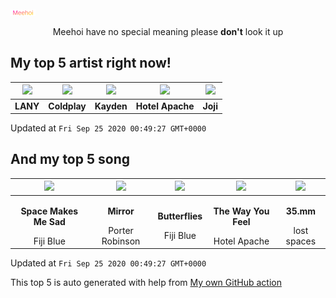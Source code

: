 [![Meehoi Logo](https://github.com/beam41/beam41/raw/master/mh.svg)](http://my.meehoi.me/)
<p align="center">Meehoi have no special meaning please <b>don't</b> look it up</p>

## My top 5 artist right now!
<!-- table start -->
|<img src="https://i.scdn.co/image/7242d5d165e671eacf02cee6533a005fc1f5c6ca">|<img src="https://i.scdn.co/image/73a21de115738931d6c7760408ed367812b55ccd">|<img src="https://i.scdn.co/image/914f109ffee0ce6dc12e47a7be492be49d2b1c12">|<img src="https://i.scdn.co/image/cc999d89e7d03c47d4c99dacb58166fc6063fe65">|<img src="https://i.scdn.co/image/50c504c91a2ccd2b5f39837e6261463267b858a2">|
| :---: | :---: | :---: | :---: | :---: |
|<b>LANY</b>|<b>Coldplay</b>|<b>Kayden</b>|<b>Hotel Apache</b>|<b>Joji</b>|

Updated at `Fri Sep 25 2020 00:49:27 GMT+0000`
<!-- table end -->

## And my top 5 song
<!-- table song start -->
|<img src="https://i.scdn.co/image/ab67616d00001e022da68fa4075114ebe35c1620">|<img src="https://i.scdn.co/image/ab67616d00001e0220cf064f71a0d424349c9f6a">|<img src="https://i.scdn.co/image/ab67616d00001e022ef849da76c21fbcb896bac7">|<img src="https://i.scdn.co/image/ab67616d00001e026da0a1b522951bcd497e2bfe">|<img src="https://i.scdn.co/image/ab67616d00001e02155172baaabc8de33183aa7d">|
| :---: | :---: | :---: | :---: | :---: |
|<p><b>Space Makes Me Sad</b></p> Fiji Blue|<p><b>Mirror</b></p> Porter Robinson|<p><b>Butterflies</b></p> Fiji Blue|<p><b>The Way You Feel</b></p> Hotel Apache|<p><b>35.mm</b></p> lost spaces|

Updated at `Fri Sep 25 2020 00:49:27 GMT+0000`
<!-- table song end -->

This top 5 is auto generated with help from [My own GitHub action](https://github.com/beam41/spotify-listening)